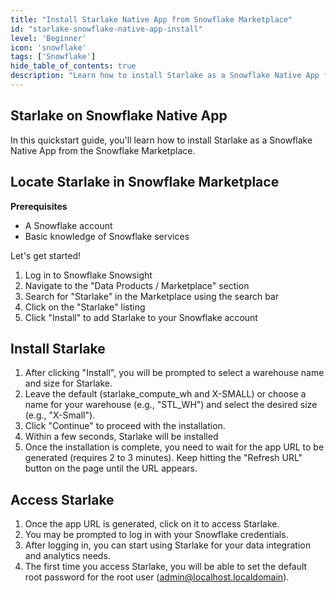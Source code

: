 ```yaml
---
title: "Install Starlake Native App from Snowflake Marketplace"
id: "starlake-snowflake-native-app-install"
level: 'Beginner'
icon: 'snowflake'
tags: ['Snowflake']
hide_table_of_contents: true
description: "Learn how to install Starlake as a Snowflake Native App from the Snowflake Marketplace."
---
```


## Starlake on Snowflake Native App 

In this quickstart guide, you'll learn how to install Starlake as a Snowflake Native App from the Snowflake Marketplace. 


## Locate Starlake in Snowflake Marketplace

__Prerequisites__

- A Snowflake account
- Basic knowledge of Snowflake services

Let's get started!

1. Log in to Snowflake Snowsight
2. Navigate to the "Data Products / Marketplace" section
3. Search for "Starlake" in the Marketplace using the search bar
4. Click on the "Starlake" listing
5. Click "Install" to add Starlake to your Snowflake account

## Install Starlake

1. After clicking "Install", you will be prompted to select a warehouse name and size for Starlake.
2. Leave the default (starlake_compute_wh and X-SMALL) or choose a name for your warehouse (e.g., "STL_WH") and select the desired size (e.g., "X-Small").
3. Click "Continue" to proceed with the installation.
4. Within a few seconds, Starlake will be installed
5. Once the installation is complete, you need to wait for the app URL to be generated (requires 2 to 3 minutes). Keep hitting the "Refresh URL" button on the page until the URL appears.


## Access Starlake

1. Once the app URL is generated, click on it to access Starlake.
2. You may be prompted to log in with your Snowflake credentials.
3. After logging in, you can start using Starlake for your data integration and analytics needs.
4. The first time you access Starlake, you will be able to set the default root password for the root user (admin@localhost.localdomain).

